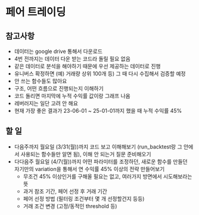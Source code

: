 # 페어 트레이딩

## 참고사항
- 데이터는 google drive 통해서 다운로드
- 4번 전까지는 데이터 다운 받는 코드라 돌릴 필요 없음
- 같은 데이터로 분석을 해야하기 때문에 우선 제공하는 데이터로 진행
- 유니버스 확정하면 (예) 거래량 상위 100개 등) 그 때 다시 수집해서 검증할 예정
- 안 쓰는 함수들도 많아요
- 구조, 어떤 흐름으로 진행되는지 이해하기
- 코드 돌리면 마지막에 누적 수익률 값이랑 그래프 나옴
- 레버러지는 일단 고려 안 해요
- 현재 가장 좋은 결과가 23-06-01 ~ 25-01-01까지 했을 때 누적 수익률 45%

## 할 일
- 다음주까지 월요일 (3/31(월))까지 코드 보고 이해해보기 (run_backtest랑 그 안에서 사용되는 함수들만 알면 됨), 이해 안 되는거 질문 준비해오기 
- 다다음주 월요일 (4/7(월))까지 어떤 파라미터를 조정하던, 새로운 함수를 만들던 자기만의 variation을 통해서 연 수익률 45% 이상의 전략 만들어보기
  - 무조건 45% 이상인거를 구해올 필요는 없고, 여러가지 방면에서 시도해보라는 뜻
  - 과거 참조 기간, 페어 선정 후 거래 기간
  - 페어 선정 방법 (필터링 조건부터 몇 개 선정할건지 등등)
  - 거래 조건 변경 (고정/동적인 threshold 등)
